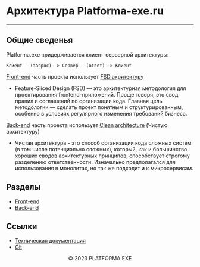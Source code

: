 # Архитектура Platforma-exe.ru
<hr>

## Общие сведенья

Platforma.exe придерживается клиент-серверной архитектуры: 

```
Клиент --(запрос)--> Сервер --(ответ)--> Клиент
```

[Front-end](./Front-end/Front-end.md) часть проекта использует [FSD ахритектуру](https://feature-sliced.design/ru/docs/get-started/overview)
  - Feature-Sliced Design (FSD) — это архитектурная методология для проектирования frontend-приложений. Проще говоря, это свод правил и соглашений по организации кода. Главная цель методологии — сделать проект понятным и структурированным, особенно в условиях регулярного изменения требований бизнеса.

[Back-end](./Back-end/Back-end.md) часть проекта использует [Clean architecture](https://github.com/golang-standards/project-layout) (Чистую архитектуру)
   - Чистая архитектура - это способ организации кода сложных систем (в том числе потенциально сложных), который, как и большинство хороших сводов архитектурных принципов, способствует строгому разделению ответственности. Изначально предполагался для использования в монолитах, но так же подходит и к микросервисам.

## Разделы

- [Front-end](./Front-end/Front-end.md)
- [Back-end](./Back-end/Back-end.md)

## Ссылки

- [Техническая документация](../README.md)
- [Git](../Git/Readme.md)

<p align="center">&copy; 2023 PLATFORMA.EXE</p>